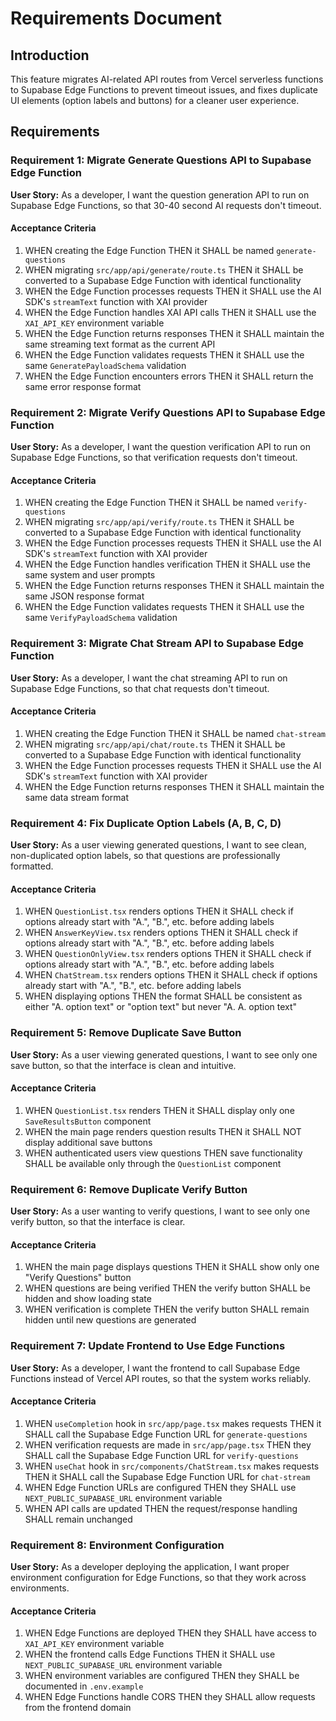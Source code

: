 # Requirements Document

## Introduction

This feature migrates AI-related API routes from Vercel serverless functions to Supabase Edge Functions to prevent timeout issues, and fixes duplicate UI elements (option labels and buttons) for a cleaner user experience.

## Requirements

### Requirement 1: Migrate Generate Questions API to Supabase Edge Function

**User Story:** As a developer, I want the question generation API to run on Supabase Edge Functions, so that 30-40 second AI requests don't timeout.

#### Acceptance Criteria

1. WHEN creating the Edge Function THEN it SHALL be named `generate-questions`
2. WHEN migrating `src/app/api/generate/route.ts` THEN it SHALL be converted to a Supabase Edge Function with identical functionality
3. WHEN the Edge Function processes requests THEN it SHALL use the AI SDK's `streamText` function with XAI provider
4. WHEN the Edge Function handles XAI API calls THEN it SHALL use the `XAI_API_KEY` environment variable
5. WHEN the Edge Function returns responses THEN it SHALL maintain the same streaming text format as the current API
6. WHEN the Edge Function validates requests THEN it SHALL use the same `GeneratePayloadSchema` validation
7. WHEN the Edge Function encounters errors THEN it SHALL return the same error response format

### Requirement 2: Migrate Verify Questions API to Supabase Edge Function

**User Story:** As a developer, I want the question verification API to run on Supabase Edge Functions, so that verification requests don't timeout.

#### Acceptance Criteria

1. WHEN creating the Edge Function THEN it SHALL be named `verify-questions`
2. WHEN migrating `src/app/api/verify/route.ts` THEN it SHALL be converted to a Supabase Edge Function with identical functionality
3. WHEN the Edge Function processes requests THEN it SHALL use the AI SDK's `streamText` function with XAI provider
4. WHEN the Edge Function handles verification THEN it SHALL use the same system and user prompts
5. WHEN the Edge Function returns responses THEN it SHALL maintain the same JSON response format
6. WHEN the Edge Function validates requests THEN it SHALL use the same `VerifyPayloadSchema` validation

### Requirement 3: Migrate Chat Stream API to Supabase Edge Function

**User Story:** As a developer, I want the chat streaming API to run on Supabase Edge Functions, so that chat requests don't timeout.

#### Acceptance Criteria

1. WHEN creating the Edge Function THEN it SHALL be named `chat-stream`
2. WHEN migrating `src/app/api/chat/route.ts` THEN it SHALL be converted to a Supabase Edge Function with identical functionality
3. WHEN the Edge Function processes requests THEN it SHALL use the AI SDK's `streamText` function with XAI provider
4. WHEN the Edge Function returns responses THEN it SHALL maintain the same data stream format

### Requirement 4: Fix Duplicate Option Labels (A, B, C, D)

**User Story:** As a user viewing generated questions, I want to see clean, non-duplicated option labels, so that questions are professionally formatted.

#### Acceptance Criteria

1. WHEN `QuestionList.tsx` renders options THEN it SHALL check if options already start with "A.", "B.", etc. before adding labels
2. WHEN `AnswerKeyView.tsx` renders options THEN it SHALL check if options already start with "A.", "B.", etc. before adding labels
3. WHEN `QuestionOnlyView.tsx` renders options THEN it SHALL check if options already start with "A.", "B.", etc. before adding labels
4. WHEN `ChatStream.tsx` renders options THEN it SHALL check if options already start with "A.", "B.", etc. before adding labels
5. WHEN displaying options THEN the format SHALL be consistent as either "A. option text" or "option text" but never "A. A. option text"

### Requirement 5: Remove Duplicate Save Button

**User Story:** As a user viewing generated questions, I want to see only one save button, so that the interface is clean and intuitive.

#### Acceptance Criteria

1. WHEN `QuestionList.tsx` renders THEN it SHALL display only one `SaveResultsButton` component
2. WHEN the main page renders question results THEN it SHALL NOT display additional save buttons
3. WHEN authenticated users view questions THEN save functionality SHALL be available only through the `QuestionList` component

### Requirement 6: Remove Duplicate Verify Button

**User Story:** As a user wanting to verify questions, I want to see only one verify button, so that the interface is clear.

#### Acceptance Criteria

1. WHEN the main page displays questions THEN it SHALL show only one "Verify Questions" button
2. WHEN questions are being verified THEN the verify button SHALL be hidden and show loading state
3. WHEN verification is complete THEN the verify button SHALL remain hidden until new questions are generated

### Requirement 7: Update Frontend to Use Edge Functions

**User Story:** As a developer, I want the frontend to call Supabase Edge Functions instead of Vercel API routes, so that the system works reliably.

#### Acceptance Criteria

1. WHEN `useCompletion` hook in `src/app/page.tsx` makes requests THEN it SHALL call the Supabase Edge Function URL for `generate-questions`
2. WHEN verification requests are made in `src/app/page.tsx` THEN they SHALL call the Supabase Edge Function URL for `verify-questions`
3. WHEN `useChat` hook in `src/components/ChatStream.tsx` makes requests THEN it SHALL call the Supabase Edge Function URL for `chat-stream`
4. WHEN Edge Function URLs are configured THEN they SHALL use `NEXT_PUBLIC_SUPABASE_URL` environment variable
5. WHEN API calls are updated THEN the request/response handling SHALL remain unchanged

### Requirement 8: Environment Configuration

**User Story:** As a developer deploying the application, I want proper environment configuration for Edge Functions, so that they work across environments.

#### Acceptance Criteria

1. WHEN Edge Functions are deployed THEN they SHALL have access to `XAI_API_KEY` environment variable
2. WHEN the frontend calls Edge Functions THEN it SHALL use `NEXT_PUBLIC_SUPABASE_URL` environment variable
3. WHEN environment variables are configured THEN they SHALL be documented in `.env.example`
4. WHEN Edge Functions handle CORS THEN they SHALL allow requests from the frontend domain